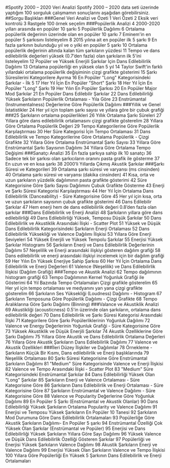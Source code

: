 #Spotify 2000 – 2020 Veri Analizi
Spotify 2000 – 2020 data seti üzerinde yaptığım 100 sorguluk çalışmamın sonuçlarını aşağıdan görebilirsiniz.
##Sorgu Başlıkları
###Genel Veri Analizi ve Özeti
1 Veri Özeti
2 Eksik veri kontrolü
3 Rastgele 100 örnek seçelim
###Popülerlik Analizi
4 2000-2020 yılları arasında en popüler 10 şarkı
5 Popülerlik Dağılımı
6 Ortalama popülerlik değerinin üzerinde olan en popüler 10 şarkı
7 Eminem'in en popüler 5 şarkısını listeleyelim
8 2015 yılına ait en popüler ilk 5 şarkı
9 En fazla şarkının bulunduğu yıl ve o yılki en popüler 5 şarkı
10 Ortalama popülerlik değerinin altında kalan tüm şarkıların yüzdesi
11 Tempo ve dans edilebilirlik değerleri yüksek (0.7’den fazla) olan şarkıların ilk 5'ini listeleyelim
12 Popüler ve Yüksek Enerjili Şarkılar İçin Dans Edilebilirlik Dağılımı
13 Ortalama popülerliği en yüksek olan 5 yıl
14 Taylor Swift'in farklı yıllardaki ortalama popülerlik değişiminin çizgi grafikte gösterimi
15 Şarkı Süresilerini Kategorilere Ayırma
16 En Popüler "Long" Kategorisindeki Şarkılar - İlk 5
17 Her Yıl İçin En Popüler "Short" Şarkı
18 Her Yıl İçin En Popüler "Long" Şarkı
19 Her Yılın En Popüler Şarkısı
20 En Popüler Major Mod Şarkılar
21 En Popüler Dans Edilebilir Şarkılar
22 Dans Edilebilirliği Yüksek Şarkıların Popülerlik Ortalaması - Yıla Göre
23 Enstrümantal (Instrumentalness) Değerlerine Göre Popülerlik Dağılımı
###Yıllık ve Genel İstatistikler
24 Her yıl için toplam şarkı sayısı ve yıllara göre bir çubuk grafiği
###25 Şarkıların ortalama popülerlikleri
26 Yıllık Ortalama Şarkı Süreleri
27 Yıllara göre dans edilebilirlik ortalamasını çizgi grafikte gösterelim
28 Yıllara Göre Ortalama Popülerlik Değeri
29 Tempo Kategorilerine Göre Popülerlik Karşılaştırması
30 Her Süre Kategorisi İçin Tempo Ortalaması
31 Dans Edilebilirlik ve Tempo Kategorilerine Göre Ortalama Popülerlik - Çizgi Grafikte
32 Yıllara Göre Ortalama Enstrümantal Şarkı Sayısı
33 Yıllara Göre Enstrümantal Şarkı Sayısının Dağılımı
34 Yıllara Göre Ortalama Tempo Değişimi
###Sanatçı Analizi
35 En fazla şarkıya sahip ilk 10 sanatçı
36 Sadece tek bir şarkısı olan şarkıcıların oranını pasta grafik ile gösterme
37 En uzun ve en kısa şarkı
38 2000’li Yıllarda Çıkmış Akustik Şarkılar
###Şarkı Süresi ve Kategorileri
39 Ortalama şarkı süresi ve varyansı (ms cinsinden)
40 Ortalama şarkı süresi ve varyansı (dakika cinsinden)
41 Kısa, orta ve uzun şarkıların yüzdelik dağılımının pasta grafikte gösterimi
42 Süre Kategorisine Göre Şarkı Sayısı Dağılımını Çubuk Grafikte Gösterme
43 Enerji ve Şarkı Süresi Kategorisi Karşılaştırması
44 Her Yıl İçin Ortalama Dans Edilebilirlik (Danceability) - Süre Kategorisine Göre
45 Her yıl için kısa, orta ve uzun şarkıların sayısının çubuk grafikte gösterimi
46 Dans Edilebilir Şarkılar
47 Hem enerji hem de dans edilebilirlik değeri 0.8’den fazla olan şarkılar
###Dans Edilebilirlik ve Enerji Analizi
48 Şarkıların yıllara göre dans edilebilirliği
49 Dans Edilebilirliği Yüksek, Temposu Düşük Şarkılar
50 Dans Edilebilirlik ve Akustiklik Arasındaki İlişki - Scatter Plot
51 Yüksek ve Düşük Dans Edilebilirlik Kategorisindeki Şarkıların Enerji Ortalaması
52 Dans Edilebilirlik Yüksekliği ve Valence Dağılımı İlişkisi
53 Yıllara Göre Enerji Seviyeleri
54 Yüksek Enerjili ve Yüksek Tempolu Şarkılar
55 Enerjisi Yüksek Şarkılar Histogramı
56 Şarkıların Enerji ve Dans Edilebilirlik Değerlerinin Dağılımı
57 Neşelilik ve Enerji arasındaki ilişkiyi gösteren dağılım grafiği
58 Dans edilebilirlik ve enerji arasındaki ilişkiyi incelemek için bir dağılım grafiği
59 Her Yılın En Yüksek Enerjiye Sahip Şarkısı
60 Her Yıl İçin Ortalama Dans Edilebilirlik ve Enerji Değerleri
61 Valence (Neşelilik) ve Dans Edilebilirlik İlişkisi (Dağılım Grafiği)
###Tempo ve Akustik Analizi
62 Tempo dağılımının histogram grafiği
63 Tempo Dağılımının Kernel Yoğunluk Grafiği ile Gösterimi
64 Yıl Bazında Tempo Ortalamaları Çizgi grafikle gösterelim
65 Her yıl için tempo ortalaması ve medyanını yan yana çizgi grafikte gösterelim
66 Şarkıların Ses Yüksekliği (Loudness) Dağılımı - Histogram
67 Şarkıların Temposuna Göre Popülerlik Dağılımı - Çizgi Grafikte
68 Tempo Aralıklarına Göre Şarkı Dağılımı (Binning)
###Valance ve Akustiklik Analizi
69 Akustikliği (acousticness) 0.5'in üzerinde olan şarkıların, ortalama dans edilebilirlik değeri
70 Dans Edilebilirlik ve Şarkı Süresi Kategorisi Arasındaki İlişki
71 Kategorilere Göre Şarkı Popülerliklerinin Yoğunluk Dağılımı
72 Valence ve Energy Değerlerinin Yoğunluk Grafiği - Süre Kategorisine Göre
73 Yüksek Akustiklik ve Düşük Enerjili Şarkılar
74 Akustik Özelliklerine Göre Şarkı Dağılımı
75 Yıllara Göre Akustik ve Dans Edilebilirlik Ortalama Değerleri
76 Yıllara Göre Akustik Şarkıların Dans Edilebilirlik Dağılımı
77 Valence ve Akustik Özellikleri
###İleri Düzey İlişkiler ve Dağılımlar
78 Örnekleme - Şarkıların Küçük Bir Kısmı, Dans edilebilirlik ve Enerji başlıklarında
79 Neşelilik Ortalaması
80 Şarkı Süresi Kategorisine Göre Enstrümantal Şarkıların Dağılımı
81 "Medium" Süre Kategorisinde Valence ve Enerji İlişkisi
82 Valence ve Tempo Arasındaki İlişki - Scatter Plot
83 "Medium" Süre Kategorisindeki Enstrümantal Şarkılar
84 Dans Edilebilirliği Yüksek Olan "Long" Şarkılar
85 Şarkıların Enerji ve Valence Ortalaması - Süre Kategorisine Göre
86 Şarkıların Dans Edilebilirlik ve Enerji Ortalaması - Süre Kategorisine Göre
87 Şarkıların Enstrümantal ve Valence Dağılımı - Süre Kategorisine Göre
88 Valence ve Popularity Değerlerine Göre Yoğunluk Dağılımı
89 En Popüler 5 Şarkı (Enstrümantal ve Akustik Olanlar)
90 Dans Edilebilirliği Yüksek Şarkıların Ortalama Popularity ve Valence Dağılımı
91 Enerjisi ve Temposu Yüksek Şarkıların En Popüler 10 Tanesi
92 Şarkıların Mod Durumuna Göre Dans Edilebilirlik Ortalamaları
93 Popülerliğe Göre Akustik Şarkıların Dağılımı- En Popüler 5 şarkı
94 Enstrümantal Özelliği Çok Yüksek Olan Şarkılar (Enstrümantal ve Popüler)
95 Enerjisi ve Dans Edilebilirliği Yüksek Şarkıların Yıllara Göre Sayı Dağılımı
96 Yüksek Valence ve Düşük Dans Edilebilirlik Özelliği Gösteren Şarkılar
97 Popülerliği ve Enerjisi Yüksek Şarkıların Valence Dağılımı
98 Akustik Şarkıların Enerji ve Valence Dağılımı
99 Enerjisi Yüksek Olan Şarkıların Valence ve Tempo İlişkisi
100 Yıllara Göre Popülerliği En Yüksek 5 Şarkının Dans Edilebilirlik ve Enerji Ortalamaları
